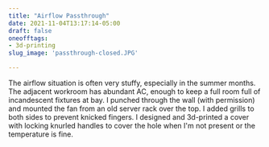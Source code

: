 ```yaml
---
title: "Airflow Passthrough"
date: 2021-11-04T13:17:14-05:00
draft: false
oneofftags:
- 3d-printing
slug_image: 'passthrough-closed.JPG'

---
```

The airflow situation is often very stuffy, especially in the summer months. The adjacent workroom has abundant AC, enough to keep a full room full of incandescent fixtures at bay. I punched through the wall (with permission) and mounted the fan from an old server rack over the top. I added grills to both sides to prevent knicked fingers. I designed and 3d-printed a cover with locking knurled handles to cover the hole when I'm not present or the temperature is fine.
